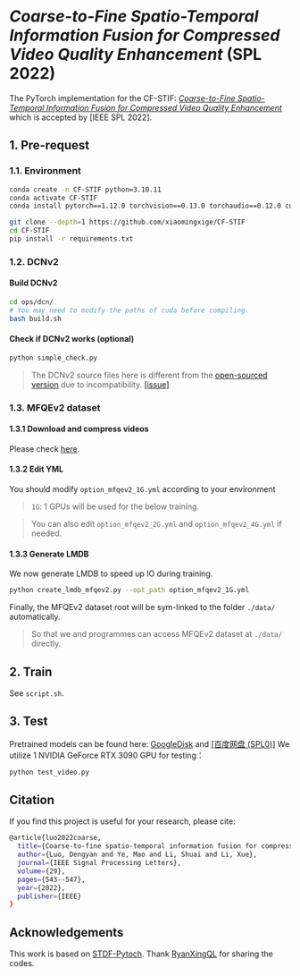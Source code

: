 ﻿# *Coarse-to-Fine Spatio-Temporal Information Fusion for Compressed Video Quality Enhancement* (SPL 2022)
The PyTorch implementation for the CF-STIF: *[Coarse-to-Fine Spatio-Temporal Information Fusion for Compressed Video Quality Enhancement](https://drive.google.com/file/d/1RlFVFvP-VUMXgbbUHjLAmWarl4sEuCUR/view)* which is accepted by [IEEE SPL 2022].
## 1. Pre-request
### 1.1. Environment
```bash
conda create -n CF-STIF python=3.10.11
conda activate CF-STIF
conda install pytorch==1.12.0 torchvision==0.13.0 torchaudio==0.12.0 cudatoolkit=11.3 -c pytorch

git clone --depth=1 https://github.com/xiaomingxige/CF-STIF
cd CF-STIF
pip install -r requirements.txt
```
### 1.2. DCNv2
#### Build DCNv2

```bash
cd ops/dcn/
# You may need to modify the paths of cuda before compiling.
bash build.sh
```
#### Check if DCNv2 works (optional)

```bash
python simple_check.py
```
> The DCNv2 source files here is different from the [open-sourced version](https://github.com/chengdazhi/Deformable-Convolution-V2-PyTorch) due to incompatibility. [[issue]](https://github.com/open-mmlab/mmediting/issues/84#issuecomment-644974315)

### 1.3. MFQEv2 dataset
#### 1.3.1 Download and compress videos
Please check [here](https://github.com/ryanxingql/mfqev2.0/wiki/MFQEv2-Dataset).
#### 1.3.2 Edit YML
You should modify `option_mfqev2_1G.yml` according to your environment
> `1G`: 1 GPUs will be used for the below training. 

> You can also edit `option_mfqev2_2G.yml` and `option_mfqev2_4G.yml` if needed.

#### 1.3.3 Generate LMDB

We now generate LMDB to speed up IO during training.

```bash
python create_lmdb_mfqev2.py --opt_path option_mfqev2_1G.yml
```


Finally, the MFQEv2 dataset root will be sym-linked to the folder `./data/` automatically.

> So that we and programmes can access MFQEv2 dataset at `./data/` directly.
## 2. Train
See `script.sh`.
## 3. Test

Pretrained models can be found here: [GoogleDisk](https://drive.google.com/drive/folders/152Spbw_uJ31ClImhPi9W91vNY9CGVTfg?usp=sharing) and [[百度网盘 (SPL0)]](https://pan.baidu.com/s/1G7vONgpaY7WHnWvk2Nt2Rg)
We utilize 1 NVIDIA GeForce RTX 3090 GPU for testing：

```bash
python test_video.py
```
## Citation
If you find this project is useful for your research, please cite:

```bash
@article{luo2022coarse,
  title={Coarse-to-fine spatio-temporal information fusion for compressed video quality enhancement},
  author={Luo, Dengyan and Ye, Mao and Li, Shuai and Li, Xue},
  journal={IEEE Signal Processing Letters},
  volume={29},
  pages={543--547},
  year={2022},
  publisher={IEEE}
}
```
## Acknowledgements
This work is based on [STDF-Pytoch](https://github.com/ryanxingql/stdf-pytorch). Thank [RyanXingQL](https://github.com/RyanXingQL) for sharing the codes.
